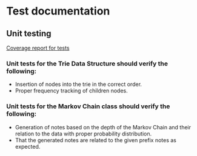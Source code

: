 # Test documentation

## Unit testing

[Coverage report for tests](https://astranero.github.io/)

### Unit tests for the Trie Data Structure should verify the following:
- Insertion of nodes into the trie in the correct order.
- Proper frequency tracking of children nodes.
### Unit tests for the Markov Chain class should verify the following:
- Generation of notes based on the depth of the Markov Chain and their relation to the data with proper probability distribution.
- That the generated notes are related to the given prefix notes as expected.
